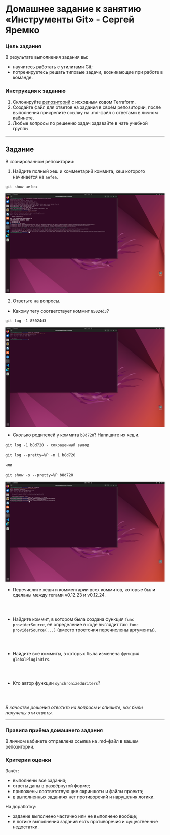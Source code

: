 # Домашнее задание к занятию «Инструменты Git» - Сергей Яремко

### Цель задания

В результате выполнения задания вы:

* научитесь работать с утилитами Git;
* потренируетесь решать типовые задачи, возникающие при работе в команде. 

### Инструкция к заданию

1. Склонируйте [репозиторий](https://github.com/hashicorp/terraform) с исходным кодом Terraform.
2. Создайте файл для ответов на задания в своём репозитории, после выполнения прикрепите ссылку на .md-файл с ответами в личном кабинете.
3. Любые вопросы по решению задач задавайте в чате учебной группы.

------

## Задание

В клонированном репозитории:

1. Найдите полный хеш и комментарий коммита, хеш которого начинается на `aefea`.

```
git show aefea
```
![](https://github.com/s-bessonniy/sysadm-homeworks/blob/devsys10/02-git-04-tools/img/VirtualBox_Ubuntu-50Gb_29_09_2024_13_43_22.png)


2. Ответьте на вопросы.

* Какому тегу соответствует коммит `85024d3`?

```
git log -1 85024d3
```
![](https://github.com/s-bessonniy/sysadm-homeworks/blob/devsys10/02-git-04-tools/img/VirtualBox_Ubuntu-50Gb_29_09_2024_14_07_52.png)

* Сколько родителей у коммита `b8d720`? Напишите их хеши.

```
git log -1 b8d720 - сокращенный вывод

git log --pretty=%P -n 1 b8d720

или

git show -s --pretty=%P b8d720
```
![](https://github.com/s-bessonniy/sysadm-homeworks/blob/devsys10/02-git-04-tools/img/VirtualBox_Ubuntu-50Gb_29_09_2024_14_15_50.png)

* Перечислите хеши и комментарии всех коммитов, которые были сделаны между тегами  v0.12.23 и v0.12.24.

```

```
![]()

* Найдите коммит, в котором была создана функция `func providerSource`, её определение в коде выглядит так: `func providerSource(...)` (вместо троеточия перечислены аргументы).

```

```
![]()

* Найдите все коммиты, в которых была изменена функция `globalPluginDirs`.

```

```
![]()

* Кто автор функции `synchronizedWriters`?

```

```
![]()

*В качестве решения ответьте на вопросы и опишите, как были получены эти ответы.*

---

### Правила приёма домашнего задания

В личном кабинете отправлена ссылка на .md-файл в вашем репозитории.

### Критерии оценки

Зачёт:

* выполнены все задания;
* ответы даны в развёрнутой форме;
* приложены соответствующие скриншоты и файлы проекта;
* в выполненных заданиях нет противоречий и нарушения логики.

На доработку:

* задание выполнено частично или не выполнено вообще;
* в логике выполнения заданий есть противоречия и существенные недостатки.
